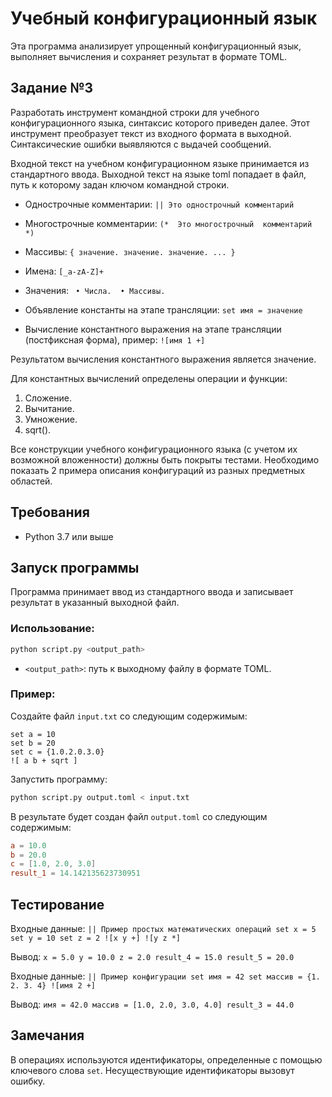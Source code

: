 # Учебный конфигурационный язык

Эта программа анализирует упрощенный конфигурационный язык, выполняет вычисления и сохраняет результат в формате TOML.

## Задание №3 
Разработать инструмент командной строки для учебного конфигурационного 
языка, синтаксис которого приведен далее. Этот инструмент преобразует текст из 
входного формата в выходной. Синтаксические ошибки выявляются с выдачей 
сообщений. 

Входной текст на учебном конфигурационном языке принимается из 
стандартного ввода. Выходной текст на языке toml попадает в файл, путь к 
которому задан ключом командной строки. 

- Однострочные комментарии: 
`|| Это однострочный комментарий`

- Многострочные комментарии: 
`(* 
Это многострочный 
комментарий 
*) `

- Массивы: 
`{ значение. значение. значение. ... }`

- Имена: 
`[_a-zA-Z]+ `

- Значения: 
`
• Числа. 
• Массивы.`

- Объявление константы на этапе трансляции:
`set имя = значение`

- Вычисление константного выражения на этапе трансляции (постфиксная 
форма), пример: 
`![имя 1 +] `

Результатом вычисления константного выражения является значение. 

Для константных вычислений определены операции и функции: 
1. Сложение. 
2. Вычитание. 
3. Умножение. 
4. sqrt().
   
Все конструкции учебного конфигурационного языка (с учетом их 
возможной вложенности) должны быть покрыты тестами. Необходимо показать 2 
примера описания конфигураций из разных предметных областей.

## Требования

- Python 3.7 или выше

## Запуск программы

Программа принимает ввод из стандартного ввода и записывает результат в указанный выходной файл.

### Использование:

```bash
python script.py <output_path>
```

- `<output_path>`: путь к выходному файлу в формате TOML.

### Пример:

Создайте файл `input.txt` со следующим содержимым:

```
set a = 10
set b = 20
set c = {1.0.2.0.3.0}
![ a b + sqrt ]
```

Запустить программу:

```bash
python script.py output.toml < input.txt
```

В результате будет создан файл `output.toml` со следующим содержимым:

```toml
a = 10.0
b = 20.0
c = [1.0, 2.0, 3.0]
result_1 = 14.142135623730951
```

## Тестирование
Входные данные:
`|| Пример простых математических операций
set x = 5
set y = 10
set z = 2
![x y +]
![y z *]`

Вывод:
`x = 5.0
y = 10.0
z = 2.0
result_4 = 15.0
result_5 = 20.0`

Входные данные:
`|| Пример конфигурации
set имя = 42
set массив = {1. 2. 3. 4}
![имя 2 +]`

Вывод:
`имя = 42.0
массив = [1.0, 2.0, 3.0, 4.0]
result_3 = 44.0`

## Замечания

В операциях используются идентификаторы, определенные с помощью ключевого слова `set`. Несуществующие идентификаторы вызовут ошибку.

